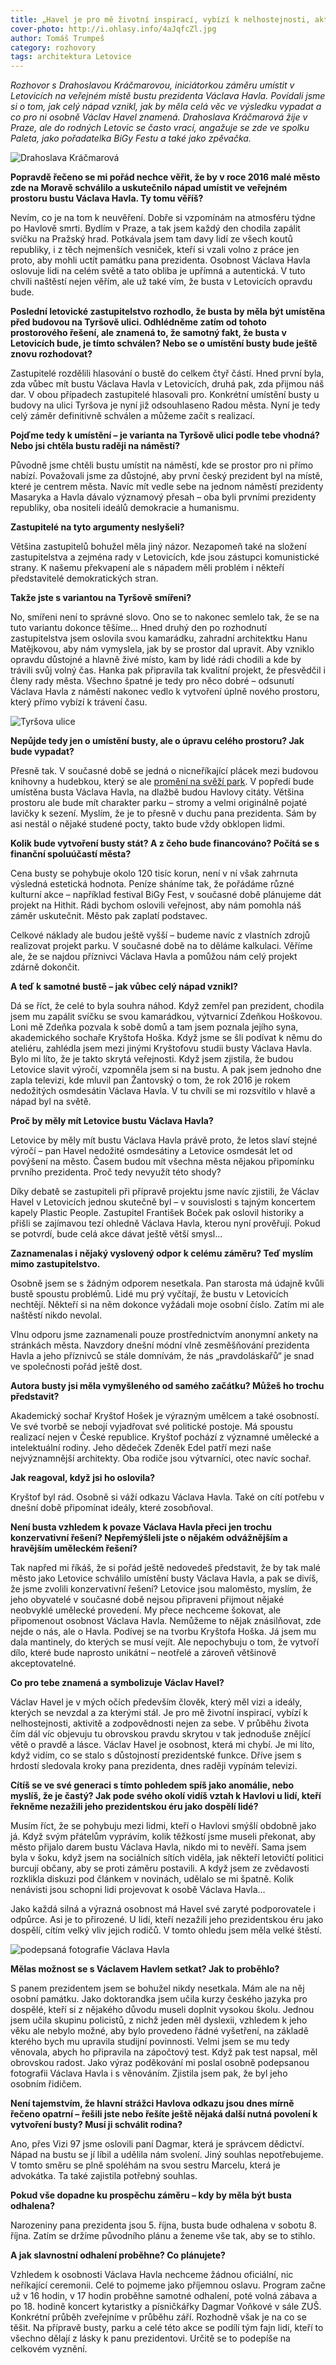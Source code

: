 ```yaml
---
title: „Havel je pro mě životní inspirací, vybízí k nelhostejnosti, aktivitě a zodpovědnosti nejen za sebe.“
cover-photo: http://i.ohlasy.info/4aJqfcZl.jpg
author: Tomáš Trumpeš
category: rozhovory
tags: architektura Letovice
---
```


*Rozhovor s Drahoslavou Kráčmarovou, iniciátorkou záměru umístit v Letovicích na veřejném místě bustu prezidenta Václava Havla. Povídali jsme si o tom, jak celý nápad vznikl, jak by měla celá věc ve výsledku vypadat a co pro ni osobně Václav Havel znamená. Drahoslava Kráčmarová žije v Praze, ale do rodných Letovic se často vrací, angažuje se zde ve spolku Paleta, jako pořadatelka BiGy Festu a také jako zpěvačka.*

<img src="http://i.ohlasy.info/4aJqfcZ.jpg" alt="Drahoslava Kráčmarová" class="img-responsive img-popup" data-author="Ivo Bařinka">

**Popravdě řečeno se mi pořád nechce věřit, že by v roce 2016 malé město zde na Moravě schválilo a uskutečnilo nápad umístit ve veřejném prostoru bustu Václava Havla. Ty tomu věříš?**

Nevím, co je na tom k neuvěření. Dobře si vzpomínám na atmosféru týdne po Havlově smrti. Bydlím v Praze, a tak jsem každý den chodila zapálit svíčku na Pražský hrad. Potkávala jsem tam davy lidí ze všech koutů republiky, i z těch nejmenších vesniček, kteří si vzali volno z práce jen proto, aby mohli uctít památku pana prezidenta. Osobnost Václava Havla oslovuje lidi na celém světě a tato obliba je upřímná a autentická. V tuto chvíli naštěstí nejen věřím, ale už také vím, že busta v Letovicích opravdu bude.

**Poslední letovické zastupitelstvo rozhodlo, že busta by měla být umístěna před budovou na Tyršově ulici. Odhlédněme zatím od tohoto prostorového řešení, ale znamená to, že samotný fakt, že busta v Letovicích bude, je tímto schválen? Nebo se o umístění busty bude ještě znovu rozhodovat?**

Zastupitelé rozdělili hlasování o bustě do celkem čtyř částí. Hned první byla, zda vůbec mít bustu Václava Havla v Letovicích, druhá pak, zda přijmou náš dar. V obou případech zastupitelé hlasovali pro. Konkrétní umístění busty u budovy na ulici Tyršova je nyní již odsouhlaseno Radou města. Nyní je tedy celý záměr definitivně schválen a můžeme začít s realizací.

**Pojďme tedy k umístění – je varianta na Tyršově ulici podle tebe vhodná? Nebo jsi chtěla bustu raději na náměstí?**

Původně jsme chtěli bustu umístit na náměstí, kde se prostor pro ni přímo nabízí. Považovali jsme za důstojné, aby první český prezident byl na místě, které je centrem města. Navíc mít vedle sebe na jednom náměstí prezidenty Masaryka a Havla dávalo významový přesah – oba byli prvními prezidenty republiky, oba nositeli ideálů demokracie a humanismu. 

**Zastupitelé na tyto argumenty neslyšeli?**

Většina zastupitelů bohužel měla jiný názor. Nezapomeň také na složení zastupitelstva a zejména rady v Letovicích, kde jsou zástupci komunistické strany. K našemu překvapení ale s nápadem měli problém i někteří představitelé demokratických stran.

**Takže jste s variantou na Tyršově smířeni?**

No, smířeni není to správné slovo. Ono se to nakonec semlelo tak, že se na tuto variantu dokonce těšíme… Hned druhý den po rozhodnutí zastupitelstva jsem oslovila svou kamarádku, zahradní architektku Hanu Matějkovou, aby nám vymyslela, jak by se prostor dal upravit. Aby vzniklo opravdu důstojné a hlavně živé místo, kam by lidé rádi chodili a kde by trávili svůj volný čas. Hanka pak připravila tak kvalitní projekt, že přesvědčil i členy rady města. Všechno špatné je tedy pro něco dobré – odsunutí Václava Havla z náměstí nakonec vedlo k vytvoření úplně nového prostoru, který přímo vybízí k trávení času.

<img src="http://i.ohlasy.info/SEjoqOI.jpg" alt="Tyršova ulice" class="img-responsive img-popup" data-author="Jaroslav Chloupek">

**Nepůjde tedy jen o umístění busty, ale o úpravu celého prostoru? Jak bude vypadat?**

Přesně tak. V současné době se jedná o nicneříkající plácek mezi budovou knihovny a hudebkou, který se ale [promění na svěží park](http://data.ohlasy.info/2016/havel-busta.pdf). V popředí bude umístěna busta Václava Havla, na dlažbě budou Havlovy citáty. Většina prostoru ale bude mít charakter parku – stromy a velmi originálně pojaté lavičky k sezení. Myslím, že je to přesně v duchu pana prezidenta. Sám by asi nestál o nějaké studené pocty, takto bude vždy obklopen lidmi.

**Kolik bude vytvoření busty stát? A z čeho bude financováno? Počítá se s finanční spoluúčastí města?**

Cena busty se pohybuje okolo 120 tisíc korun, není v ní však zahrnuta výsledná estetická hodnota. Peníze sháníme tak, že pořádáme různé kulturní akce – například festival BiGy Fest, v současné době plánujeme dát projekt na Hithit. Rádi bychom oslovili veřejnost, aby nám pomohla náš záměr uskutečnit. Město pak zaplatí podstavec. 

Celkové náklady ale budou ještě vyšší – budeme navíc z vlastních zdrojů realizovat projekt parku. V současné době na to děláme kalkulaci. Věříme ale, že se najdou příznivci Václava Havla a pomůžou nám celý projekt zdárně dokončit. 

**A teď k samotné bustě – jak vůbec celý nápad vznikl?**

Dá se říct, že celé to byla souhra náhod. Když zemřel pan prezident, chodila jsem mu zapálit svíčku se svou kamarádkou, výtvarnicí Zdeňkou Hoškovou. Loni mě Zdeňka pozvala k sobě domů a tam jsem poznala jejího syna, akademického sochaře Kryštofa Hoška. Když jsme se šli podívat k němu do ateliéru, zahlédla jsem mezi jinými Kryštofovu studii busty Václava Havla. Bylo mi líto, že je takto skrytá veřejnosti. Když jsem zjistila, že budou Letovice slavit výročí, vzpomněla jsem si na bustu. A pak jsem jednoho dne zapla televizi, kde mluvil pan Žantovský o tom, že rok 2016 je rokem nedožitých osmdesátin Václava Havla. V tu chvíli se mi rozsvítilo v hlavě a nápad byl na světě.

**Proč by měly mít Letovice bustu Václava Havla?**

Letovice by měly mít bustu Václava Havla právě proto, že letos slaví stejné výročí – pan Havel nedožité osmdesátiny a Letovice osmdesát let od povýšení na město. Časem budou mít všechna města nějakou připomínku prvního prezidenta. Proč tedy nevyužít této shody?

Díky debatě se zastupiteli při přípravě projektu jsme navíc zjistili, že Václav Havel v Letovicích jednou skutečně byl – v souvislosti s tajným koncertem kapely Plastic People. Zastupitel František Boček pak oslovil historiky a přišli se zajímavou tezí ohledně Václava Havla, kterou nyní prověřují. Pokud se potvrdí, bude celá akce dávat ještě větší smysl…

**Zaznamenalas i nějaký vyslovený odpor k celému záměru? Teď myslím mimo zastupitelstvo.**

Osobně jsem se s žádným odporem nesetkala. Pan starosta má údajně kvůli bustě spoustu problémů. Lidé mu prý vyčítají, že bustu v Letovicích nechtějí. Někteří si na něm dokonce vyžádali moje osobní číslo. Zatím mi ale naštěstí nikdo nevolal.

Vlnu odporu jsme zaznamenali pouze prostřednictvím anonymní ankety na stránkách města. Navzdory dnešní módní vlně zesměšňování prezidenta Havla a jeho příznivců se stále domnívám, že nás „pravdoláskařů“ je snad ve společnosti pořád ještě dost. 

**Autora busty jsi měla vymyšleného od samého začátku? Můžeš ho trochu představit?**

Akademický sochař Kryštof Hošek je výrazným umělcem a také osobností. Ve své tvorbě se nebojí vyjadřovat své politické postoje. Má spoustu realizací nejen v České republice. Kryštof pochází z významné umělecké a intelektuální rodiny. Jeho dědeček Zdeněk Edel patří mezi naše nejvýznamnější architekty. Oba rodiče jsou výtvarníci, otec navíc sochař.

**Jak reagoval, když jsi ho oslovila?**

Kryštof byl rád. Osobně si váží odkazu Václava Havla. Také on cítí potřebu v dnešní době připomínat ideály, které zosobňoval.

**Není busta vzhledem k povaze Václava Havla přeci jen trochu konzervativní řešení? Nepřemýšleli jste o nějakém odvážnějším a hravějším uměleckém řešení?**

Tak napřed mi říkáš, že si pořád ještě nedovedeš představit, že by tak malé město jako Letovice schválilo umístění busty Václava Havla, a pak se divíš, že jsme zvolili konzervativní řešení? Letovice jsou maloměsto, myslím, že jeho obyvatelé v současné době nejsou připraveni přijmout nějaké neobvyklé umělecké provedení. My přece nechceme šokovat, ale připomenout osobnost Václava Havla. Nemůžeme to nějak znásilňovat, zde nejde o nás, ale o Havla. Podívej se na tvorbu Kryštofa Hoška. Já jsem mu dala mantinely, do kterých se musí vejít. Ale nepochybuju o tom, že vytvoří dílo, které bude naprosto unikátní – neotřelé a zároveň většinově akceptovatelné.

**Co pro tebe znamená a symbolizuje Václav Havel?**

Václav Havel je v mých očích především člověk, který měl vizi a ideály, kterých se nevzdal a za kterými stál. Je pro mě životní inspirací, vybízí k nelhostejnosti, aktivitě a zodpovědnosti nejen za sebe. V průběhu života čím dál víc objevuju tu obrovskou pravdu skrytou v tak jednoduše znějící větě o pravdě a lásce. Václav Havel je osobnost, která mi chybí. Je mi líto, když vidím, co se stalo s důstojností prezidentské funkce. Dříve jsem s hrdostí sledovala kroky pana prezidenta, dnes raději vypínám televizi.

**Cítíš se ve své generaci s tímto pohledem spíš jako anomálie, nebo myslíš, že je častý? Jak pode svého okolí vidíš vztah k Havlovi u lidí, kteří řekněme nezažili jeho prezidentskou éru jako dospělí lidé?**

Musím říct, že se pohybuju mezi lidmi, kteří o Havlovi smýšlí obdobně jako já. Když svým přátelům vyprávím, kolik těžkostí jsme museli překonat, aby město přijalo darem bustu Václava Havla, nikdo mi to nevěří. Sama jsem byla v šoku, když jsem na sociálních sítích viděla, jak někteří letovičtí politici burcují občany, aby se proti záměru postavili. A když jsem ze zvědavosti rozklikla diskuzi pod článkem v novinách, udělalo se mi špatně. Kolik nenávisti jsou schopni lidi projevovat k osobě Václava Havla…

Jako každá silná a výrazná osobnost má Havel své zaryté podporovatele i odpůrce. Asi je to přirozené. U lidí, kteří nezažili jeho prezidentskou éru jako dospělí, cítím velký vliv jejich rodičů. V tomto ohledu jsem měla velké štěstí.

<img src="http://i.ohlasy.info/QeWjOk5.jpg" alt="podepsaná fotografie Václava Havla" class="img-responsive img-popup">

**Mělas možnost se s Václavem Havlem setkat? Jak to proběhlo?**

S panem prezidentem jsem se bohužel nikdy nesetkala. Mám ale na něj osobní památku. Jako doktorandka jsem učila kurzy českého jazyka pro dospělé, kteří si z nějakého důvodu museli doplnit vysokou školu. Jednou jsem učila skupinu policistů, z nichž jeden měl dyslexii, vzhledem k jeho věku ale nebylo možné, aby bylo provedeno řádné vyšetření, na základě kterého bych mu upravila studijní povinnosti. Velmi jsem se mu tedy věnovala, abych ho připravila na zápočtový test. Když pak test napsal, měl obrovskou radost. Jako výraz poděkování mi poslal osobně podepsanou fotografii Václava Havla i s věnováním. Zjistila jsem pak, že byl jeho osobním řidičem.

**Není tajemstvím, že hlavní strážci Havlova odkazu jsou dnes mírně řečeno opatrní – řešili jste nebo řešíte ještě nějaká další nutná povolení k vytvoření busty? Musí ji schválit rodina?**

Ano, přes Vizi 97 jsme oslovili paní Dagmar, která je správcem dědictví. Nápad na bustu se jí líbil a udělila nám svolení. Jiný souhlas nepotřebujeme. V tomto směru se plně spoléhám na svou sestru Marcelu, která je advokátka. Ta také zajistila potřebný souhlas.

**Pokud vše dopadne ku prospěchu záměru – kdy by měla být busta odhalena?**

Narozeniny pana prezidenta jsou 5. října, busta bude odhalena v sobotu 8. října. Zatím se držíme původního plánu a ženeme vše tak, aby se to stihlo.

**A jak slavnostní odhalení proběhne? Co plánujete?**

Vzhledem k osobnosti Václava Havla nechceme žádnou oficiální, nic neříkající ceremonii. Celé to pojmeme jako příjemnou oslavu. Program začne už v 16 hodin, v 17 hodin proběhne samotné odhalení, poté volná zábava a po 18. hodině koncert kytaristky a písničkářky Dagmar Voňkové v sále ZUŠ. Konkrétní průběh zveřejníme v průběhu září. Rozhodně však je na co se těšit. Na přípravě busty, parku a celé této akce se podílí tým fajn lidí, kteří to všechno dělají z lásky k panu prezidentovi. Určitě se to podepíše na celkovém vyznění.
